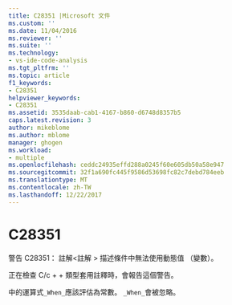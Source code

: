 ```yaml
---
title: C28351 |Microsoft 文件
ms.custom: ''
ms.date: 11/04/2016
ms.reviewer: ''
ms.suite: ''
ms.technology:
- vs-ide-code-analysis
ms.tgt_pltfrm: ''
ms.topic: article
f1_keywords:
- C28351
helpviewer_keywords:
- C28351
ms.assetid: 3535daab-cab1-4167-b860-d6748d8357b5
caps.latest.revision: 3
author: mikeblome
ms.author: mblome
manager: ghogen
ms.workload:
- multiple
ms.openlocfilehash: ceddc24935effd288a0245f60e605db50a58e947
ms.sourcegitcommit: 32f1a690fc445f9586d53698fc82c7debd784eeb
ms.translationtype: MT
ms.contentlocale: zh-TW
ms.lasthandoff: 12/22/2017
---
```

# <a name="c28351"></a>C28351
警告 C28351： 註解\<註解 > 描述條件中無法使用動態值 （變數）。  
  
 正在檢查 C/c + + 類型套用註釋時，會報告這個警告。  
  
 中的運算式`_When_`應該評估為常數。 `_When_`會被忽略。